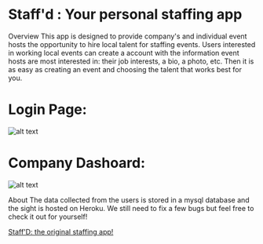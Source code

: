 # Staff'd : Your personal staffing app 

Overview
This app is designed to provide company's and individual event hosts the opportunity to hire local talent for staffing events. Users interested in working local events can create a account with the information event hosts are most interested in: their job interests, a bio, a photo, etc. Then it is as easy as creating an event and choosing the talent that works best for you.

# Login Page: 
![alt text](https://image.ibb.co/kXcpdJ/firstpage.png)

# Company Dashoard:
![alt text](https://image.ibb.co/hUkaJJ/dashboard.png)

About
The data collected from the users is stored in a mysql database and the sight is hosted on Heroku. We still need to fix a few bugs but feel free to check it out for yourself! 

[Staff'D: the original staffing app!](https://immense-island-47348.herokuapp.com/)

